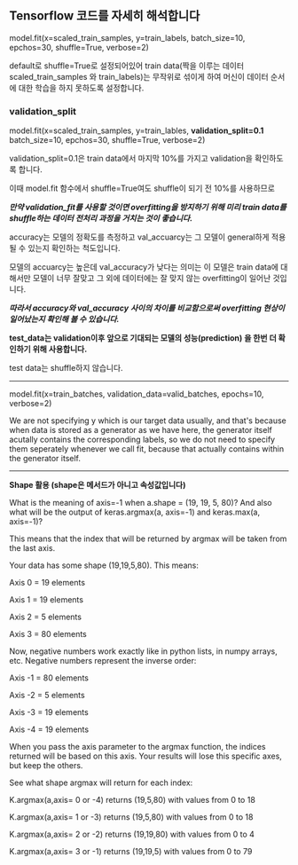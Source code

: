 ## **Tensorflow 코드를 자세히 해석합니다**

model.fit(x=scaled_train_samples, y=train_labels, batch_size=10, epchos=30, shuffle=True, verbose=2)

default로 shuffle=True로 설정되어있어 train data(짝을 이루는 데이터 scaled_train_samples 와 train_labels)는 무작위로 섞이게 하여 머신이 데이터 순서에 대한 학습을 하지 못하도록 설정합니다.

### **validation_split**

model.fit(x=scaled_train_samples, y=train_lables, **validation_split=0.1** batch_size=10, epchos=30, shuffle=True, verbose=2)

validation_split=0.1은 train data에서 마지막 10%를 가지고 validation을 확인하도록 합니다. 

이때 model.fit 함수에서 shuffle=True여도 shuffle이 되기 전 10%를 사용하므로 

***만약 validation_fit를 사용할 것이면 overfitting을 방지하기 위해 미리 train data를 shuffle하는 데이터 전처리 과정을 거치는 것이 좋습니다.***

accuracy는 모델의 정확도를 측정하고 val_accuarcy는 그 모델이 general하게 적용될 수 있는지 확인하는 척도입니다.

모델의 accuarcy는 높은데 val_accuracy가 낮다는 의미는 이 모델은 train data에 대해서만 모델이 너무 잘맞고 그 외에 데이터에는 잘 맞지 않는 overfitting이 일어난 것입니다.

***따라서 accuracy와 val_accuracy 사이의 차이를 비교함으로써 overfitting 현상이 일어났는지 확인해 볼 수 있습니다.***

**test_data는 validation이후 앞으로 기대되는 모델의 성능(prediction) 을 한번 더 확인하기 위해 사용합니다.**

test data는 shuffle하지 않습니다.

---

model.fit(x=train_batches, validation_data=valid_batches, epochs=10, verbose=2) 

We are not specifying y which is our target data usually, and that's because when data is stored as a generator as we have here, the generator itself acutally contains the corresponding labels, so we do not need to specify them seperately whenever we call fit, because that actually contains within the generator itself.

---

**Shape 활용 (shape은 메서드가 아니고 속성값입니다)**

What is the meaning of axis=-1 when a.shape = (19, 19, 5, 80)? And also what will be the output of keras.argmax(a, axis=-1) and keras.max(a, axis=-1)?

This means that the index that will be returned by argmax will be taken from the last axis.

Your data has some shape (19,19,5,80). This means:

Axis 0 = 19 elements

Axis 1 = 19 elements

Axis 2 = 5 elements

Axis 3 = 80 elements

Now, negative numbers work exactly like in python lists, in numpy arrays, etc. Negative numbers represent the inverse order:

Axis -1 = 80 elements

Axis -2 = 5 elements

Axis -3 = 19 elements

Axis -4 = 19 elements

When you pass the axis parameter to the argmax function, the indices returned will be based on this axis. Your results will lose this specific axes, but keep the others.

See what shape argmax will return for each index:

K.argmax(a,axis= 0 or -4) returns (19,5,80) with values from 0 to 18

K.argmax(a,axis= 1 or -3) returns (19,5,80) with values from 0 to 18

K.argmax(a,axis= 2 or -2) returns (19,19,80) with values from 0 to 4

K.argmax(a,axis= 3 or -1) returns (19,19,5) with values from 0 to 79
